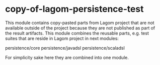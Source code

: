 copy-of-lagom-persistence-test
==============================

This module contains copy-pasted parts from Lagom project that are not available outside of the project 
because they are not published as part of the result artifacts. 
This module combines the reusable parts, e.g. test suites that are reside in Lagom project in next modules: 

persistence/core
persistence/javadsl
persistence/scaladsl

For simplicity sake here they are combined into one module. 
